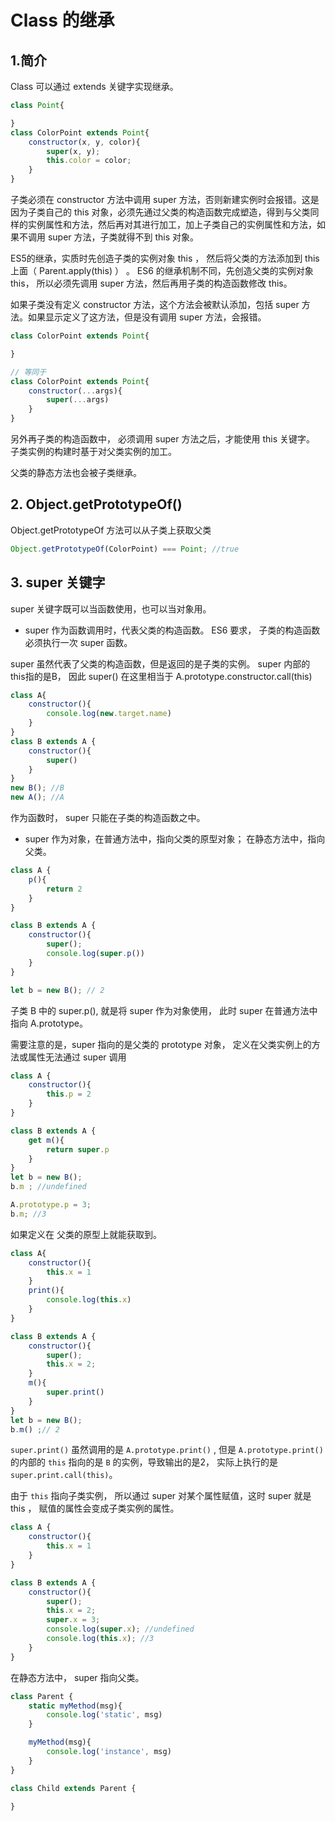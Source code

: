 # Class 的继承
## 1.简介
Class 可以通过 extends 关键字实现继承。
```javascript
class Point{

}
class ColorPoint extends Point{
    constructor(x, y, color){
        super(x, y);
        this.color = color;
    }
}
```

子类必须在 constructor 方法中调用 super 方法，否则新建实例时会报错。这是因为子类自己的 this 对象，必须先通过父类的构造函数完成塑造，得到与父类同样的实例属性和方法，然后再对其进行加工，加上子类自己的实例属性和方法，如果不调用 super 方法，子类就得不到 this 对象。

ES5的继承，实质时先创造子类的实例对象 this ， 然后将父类的方法添加到 this 上面（ Parent.apply(this) ） 。 ES6 的继承机制不同，先创造父类的实例对象 this， 所以必须先调用 super 方法，然后再用子类的构造函数修改 this。

如果子类没有定义 constructor 方法，这个方法会被默认添加，包括 super 方法。如果显示定义了这方法，但是没有调用 super 方法，会报错。
```javascript
class ColorPoint extends Point{

}

// 等同于
class ColorPoint extends Point{
    constructor(...args){
        super(...args)
    }
}
```

另外再子类的构造函数中， 必须调用 super 方法之后，才能使用 this 关键字。 子类实例的构建时基于对父类实例的加工。

父类的静态方法也会被子类继承。

## 2. Object.getPrototypeOf()

Object.getPrototypeOf 方法可以从子类上获取父类
```javascript
Object.getPrototypeOf(ColorPoint) === Point; //true
```

## 3. super 关键字
super 关键字既可以当函数使用，也可以当对象用。
- super 作为函数调用时，代表父类的构造函数。 ES6 要求， 子类的构造函数必须执行一次 super 函数。

super 虽然代表了父类的构造函数，但是返回的是子类的实例。 super 内部的 this指的是B， 因此 super() 在这里相当于 A.prototype.constructor.call(this)
```javascript
class A{
    constructor(){
        console.log(new.target.name)
    }
}
class B extends A {
    constructor(){
        super()
    }
}
new B(); //B
new A(); //A
```
作为函数时， super 只能在子类的构造函数之中。

- super 作为对象，在普通方法中，指向父类的原型对象； 在静态方法中，指向父类。
```javascript
class A {
    p(){
        return 2
    }
}

class B extends A {
    constructor(){
        super();
        console.log(super.p())
    }
}

let b = new B(); // 2
```
子类 B 中的 super.p(), 就是将 super 作为对象使用， 此时 super 在普通方法中指向 A.prototype。

需要注意的是，super 指向的是父类的 prototype 对象， 定义在父类实例上的方法或属性无法通过 super 调用

```javascript
class A {
    constructor(){
        this.p = 2
    }
}

class B extends A {
    get m(){
        return super.p
    }
}
let b = new B();
b.m ; //undefined

A.prototype.p = 3;
b.m; //3
```
如果定义在 父类的原型上就能获取到。

```javascript
class A{
    constructor(){
        this.x = 1
    }
    print(){
        console.log(this.x)
    }
}

class B extends A {
    constructor(){
        super();
        this.x = 2;
    }
    m(){
        super.print()
    }
}
let b = new B();
b.m() ;// 2
```
`super.print()` 虽然调用的是 `A.prototype.print()` , 但是 `A.prototype.print()` 的内部的 `this` 指向的是 `B` 的实例，导致输出的是2， 实际上执行的是 `super.print.call(this)`。

由于 `this` 指向子类实例， 所以通过 super 对某个属性赋值，这时 super 就是 this ， 赋值的属性会变成子类实例的属性。
```javascript
class A {
    constructor(){
        this.x = 1
    }
}

class B extends A {
    constructor(){
        super();
        this.x = 2;
        super.x = 3;
        console.log(super.x); //undefined
        console.log(this.x); //3
    }
}
```

在静态方法中， super 指向父类。
```javascript
class Parent {
    static myMethod(msg){
        console.log('static', msg)
    }

    myMethod(msg){
        console.log('instance', msg)
    }
}

class Child extends Parent {
    
}
```